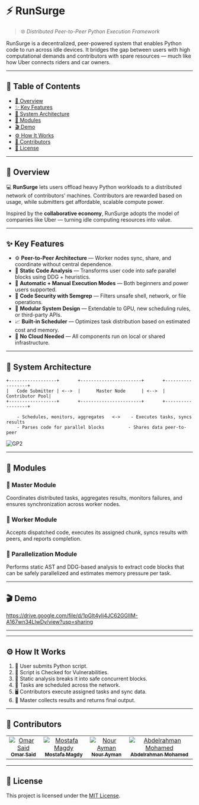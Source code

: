# ⚡ RunSurge

> 🌐 *Distributed Peer-to-Peer Python Execution Framework*

RunSurge is a decentralized, peer-powered system that enables Python code to run across idle devices. It bridges the gap between users with high computational demands and contributors with spare resources — much like how Uber connects riders and car owners.

---

## 🧭 Table of Contents

- [📌 Overview](#overview)
- [✨ Key Features](#key-features)
- [🧱 System Architecture](#system-architecture)
- [🔧 Modules](#modules)
- [🎬 Demo](#demo)
- [⚙️ How It Works](#%EF%B8%8F-how-it-works)
- [👥 Contributors](#contributors)
- [📜 License](#license)

---

## 📌 Overview <a name="overview"></a>

💻 **RunSurge** lets users offload heavy Python workloads to a distributed network of contributors’ machines. Contributors are rewarded based on usage, while submitters get affordable, scalable compute power.

Inspired by the **collaborative economy**, RunSurge adopts the model of companies like Uber — turning idle computing resources into value.

---

## ✨ Key Features  <a name="key-features"></a>

- ⚙️ **Peer-to-Peer Architecture** — Worker nodes sync, share, and coordinate without central dependence.
- 🧠 **Static Code Analysis** — Transforms user code into safe parallel blocks using DDG + heuristics.
- 🧰 **Automatic + Manual Execution Modes** — Both beginners and power users supported.
- 🔐 **Code Security with Semgrep** — Filters unsafe shell, network, or file operations.
- 🔄 **Modular System Design** — Extendable to GPU, new scheduling rules, or third-party APIs.
- 📈 **Built-in Scheduler** — Optimizes task distribution based on estimated cost and memory.
- 🧪 **No Cloud Needed** — All components run on local or shared infrastructure.

---

## 🧱 System Architecture <a name="system-architecture"></a>

```plaintext
+------------------+       +-----------------------+       +------------------+
|   Code Submitter | <-->  |      Master Node      | <-->  |  Contributor Pool|
+------------------+       +-----------------------+       +------------------+

    - Schedules, monitors, aggregates   <->    - Executes tasks, syncs results
    - Parses code for parallel blocks         - Shares data peer-to-peer
```
![GP2](https://github.com/user-attachments/assets/9ad94b73-aa97-446e-ae4f-9f1f62c862ff)


---

## 🔧 Modules <a name="modules"></a>

### 🔹 Master Module
Coordinates distributed tasks, aggregates results, monitors failures, and ensures synchronization across worker nodes.

### 🔹 Worker Module
Accepts dispatched code, executes its assigned chunk, syncs results with peers, and reports completion.

### 🔹 Parallelization Module
Performs static AST and DDG-based analysis to extract code blocks that can be safely parallelized and estimates memory pressure per task.

---

## 🎬 Demo <a name="demo"></a>
https://drive.google.com/file/d/1pGlt4yIj4JC62GGIIM-A167wn34LlwDy/view?usp=sharing

---

---

## ⚙️ How It Works

1. 📝 User submits Python script.
2. 🔐 Script is Checked for Vulnerabilities.
3. 🧠 Static analysis breaks it into safe concurrent blocks.
4. 🚚 Tasks are scheduled across the network.
5. 🖥️ Contributors execute assigned tasks and sync data.
6. 🧩 Master collects results and returns final output.

---






## 👥 Contributors <a name="contributors"></a>

<table>
  <tr>
    <td align="center">
      <a href="https://github.com/Omar-Said-4" target="_black">
        <img src="https://avatars.githubusercontent.com/u/87082462?v=4" alt="Omar Said"/>
        <br />
        <sub><b>Omar Said</b></sub>
      </a>
    </td>
    <td align="center">
      <a href="https://github.com/MostafaMagdyy" target="_black">
        <img src="https://avatars.githubusercontent.com/u/97239596?v=4" alt="Mostafa Magdy"/>
        <br />
        <sub><b>Mostafa Magdy</b></sub>
      </a>
    </td>
    <td align="center">
      <a href="https://github.com/nouraymanh" target="_black">
        <img src="https://avatars.githubusercontent.com/u/102790603?v=4" alt="Nour Ayman"/>
        <br />
        <sub><b>Nour Ayman</b></sub>
      </a>
    </td>
    <td align="center">
      <a href="https://github.com/3abqreno" target="_black">
        <img src="https://avatars.githubusercontent.com/u/102177769?v=4" alt="Abdelrahman Mohamed"/>
        <br />
        <sub><b>Abdelrahman Mohamed</b></sub>
      </a>
    </td>
  </tr>
</table>


---

## 📜 License <a name="license"></a>

This project is licensed under the [MIT License](https://github.com/Run-Surge/.github/blob/main/LICENSE).
